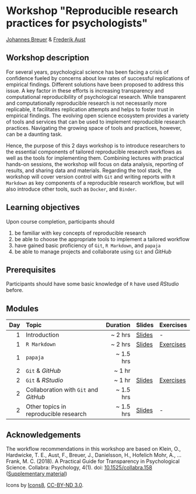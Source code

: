 # Workshop "Reproducible research practices for psychologists"

[Johannes Breuer](https://www.johannesbreuer.com/) & [Frederik Aust](http://frederikaust.com/)

## Workshop description

For several years, psychological science has been facing a crisis of confidence fueled by concerns about low rates of successful replications of empirical findings.
Different solutions have been proposed to address this issue.
A key factor in these efforts is increasing transparency and computational reproducibility of psychological research.
While transparent and computationally reproducible research is not necessarily more replicable, it facilitates replication attempts and helps to foster trust in empirical findings.
The evolving open science ecosystem provides a variety of tools and services that can be used to implement reproducible research practices.
Navigating the growing space of tools and practices, however, can be a daunting task.

Hence, the purpose of this 2 days workshop is to introduce researchers to the essential components of tailored reproducible research workflows as well as the tools for implementing them.
Combining lectures with practical hands-on sessions, the workshop will focus on data analysis, reporting of results, and sharing data and materials.
Regarding the tool stack, the workshop will cover version control with `Git` and writing reports with `R Markdown` as key components of a reproducible research workflow, but will also introduce other tools, such as `Docker`, and `Binder`.


## Learning objectives

Upon course completion, participants should

1. be familiar with key concepts of reproducible research
2. be able to choose the appropriate tools to implement a tailored workflow
3. have gained basic proficiency of `Git`, `R Markdown`, and `papaja`
4. be able to manage projects and collaborate using `Git` and *GitHub*


## Prerequisites

Participants should have some basic knowledge of `R` have used *RStudio* before.


## Modules

| Day | Topic | Duration | Slides | Exercises |
| ---: | :---- | ------: | ------ | --------- |
| 1 | Introduction | ~ 2 hrs | [Slides](https://crsh.github.io/reproducible-research-practices-workshop/slides/1_introduction.html) | - |
| 1 | `R Markdown` | ~ 2 hrs | [Slides](https://crsh.github.io/reproducible-research-practices-workshop/slides/2_Intro_RMarkdown.html) | [Exercises](https://crsh.github.io/reproducible-research-practices-workshop/exercises/2_rmarkdown_question.html) |
| 1 | `papaja` | ~ 1.5 hrs | | |
| 2 | `Git` & *GitHub* | ~ 1 hr | | |
| 2 | `Git` & *RStudio* | ~ 1 hr | [Slides](https://crsh.github.io/reproducible-research-practices-workshop/slides/5_Git-RStudio.html) | [Exercises](https://crsh.github.io/reproducible-research-practices-workshop/exercises/5_git-rstudio_question.html) |
| 2 | Collaboration with `Git` and *GitHub* | ~ 1.5 hrs | | |
| 2 | Other topics in reproducible research | ~ 1.5 hrs | [Slides](https://crsh.github.io/reproducible-research-practices-workshop/slides/7_Other_Topics.html) | - |

## Acknowledgements

The workflow recommendations in this workshop are based on Klein, O., Hardwicke, T. E., Aust, F., Breuer, J., Danielsson, H., Hofelich Mohr, A., … Frank, M. C. (2018). A Practical Guide for Transparency in Psychological Science. Collabra: Psychology, 4(1). doi: [10.1525/collabra.158](https://doi.org/10.1525/collabra.158) ([Supplementary material](
http://psych-transparency-guide.uni-koeln.de/))

Icons by [Icons8](https://icons8.com), [CC-BY-ND 3.0](https://creativecommons.org/licenses/by-nd/3.0/).
